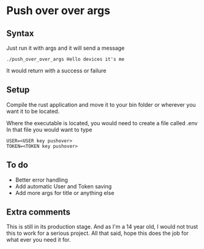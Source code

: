 # Push over over args
## Syntax
Just run it with args and it will send a message
  
``` 
./push_over_over_args Hello devices it's me
```
It would return with a success or failure

## Setup
Compile the rust application and move it to your bin folder or wherever you want it to be located.

Where the executable is located, you would need to create a file called .env
In that file you would want to type
```
USER=<USER key pushover>
TOKEN=<TOKEN key pushover>
``` 
## To do
- Better error handling 
- Add automatic User and Token saving
- Add more args for title or anything else

## Extra comments
This is still in its production stage. And as I'm a 14 year old, I would not trust this to work for a serious project. All that said, hope this does the job for what ever you need it for.

